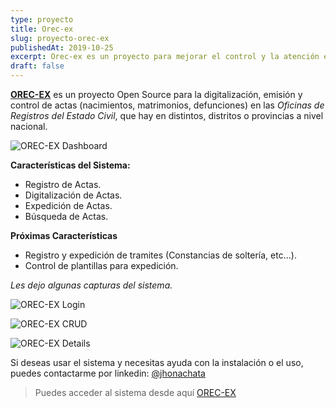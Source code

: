 ```yaml
---
type: proyecto
title: Orec-ex
slug: proyecto-orec-ex
publishedAt: 2019-10-25
excerpt: Orec-ex es un proyecto para mejorar el control y la atención en Oficinas de Registros del Estado Civil que hay a nivel nacional.
draft: false
---
```


**<a href="https://github.com/dcyar/orec-ex" target="_blank">OREC-EX</a>** es un proyecto Open Source para la digitalización, emisión y control de actas (nacimientos, matrimonios, defunciones) en las _Oficinas de Registros del Estado Civil_, que hay en distintos, distritos o provincias a nivel nacional.

![OREC-EX Dashboard](/images/orec-ex/dashboard.png)

**Características del Sistema:**

-   Registro de Actas.
-   Digitalización de Actas.
-   Expedición de Actas.
-   Búsqueda de Actas.

**Próximas Características**

-   Registro y expedición de tramites (Constancias de soltería, etc...).
-   Control de plantillas para expedición.

_Les dejo algunas capturas del sistema._

![OREC-EX Login](/images/orec-ex/login.png)

![OREC-EX CRUD](/images/orec-ex/new-act.png)

![OREC-EX Details](/images/orec-ex/act.png)

Si deseas usar el sistema y necesitas ayuda con la instalación o el uso, puedes contactarme por linkedin: <a href="https://www.linkedin.com/in/jhonachata/" target="_blank">@jhonachata</a>

> Puedes acceder al sistema desde aquí <a href="https://github.com/dcyar/orec-ex" target="_blank">OREC-EX</a>
